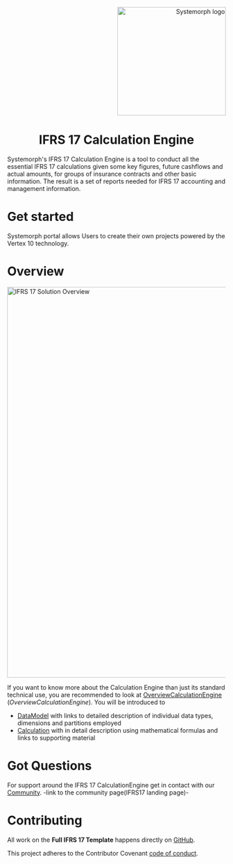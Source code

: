 <p align="right">
<img width="250" src="https://portal.systemorph.cloud/api/project/ifrs17/env/v1.0.0/file/download?path=Images/Systemorph_logo.png" alt="Systemorph logo">
</p>

<h1 align="center">IFRS 17 Calculation Engine</h1>

Systemorph's IFRS 17 Calculation Engine is a tool to conduct all the essential IFRS 17 calculations given some key figures, future cashflows and actual amounts, for groups of insurance contracts and other basic information. The result is a set of reports needed for IFRS 17 accounting and management information.

# Get started

Systemorph portal allows Users to create their own projects powered by the Vertex 10 technology. 

# Overview

<p align="left">
<img width="900" src="https://portal.systemorph.cloud/api/project/ifrs17/env/v1.0.0/file/download?path=Images/BigPicture.png" alt="IFRS 17 Solution Overview">
</p>


If you want to know more about the Calculation Engine than just its standard technical use, you are recommended to look at [OverviewCalculationEngine](OverviewCalculationEngine) (*OverviewCalculationEngine*). 
You will be introduced to
- [DataModel](https://portal.systemorph.cloud/api/project/ifrs17/env/v1.0.0/DataModel/DataStructure) with links to detailed description of individual data types, dimensions and partitions employed
- [Calculation](https://portal.systemorph.cloud/api/project/ifrs17/env/v1.0.0/Import/ImportScopeCalculation) with in detail description using mathematical formulas and links to supporting material

# Got Questions

For support around the IFRS 17 CalculationEngine get in contact with our [Community](). -link to the community page(IFRS17 landing page)- 

# Contributing

All work on the **Full IFRS 17 Template** happens directly on [GitHub](https://github.com/Systemorph/IFRS17CalculationEngine). 

This project adheres to the Contributor Covenant [code of conduct](https://github.com/Systemorph/IFRS17CalculationEngine/blob/main/full-ifrs17-template/CODE_OF_CONDUCT.md).